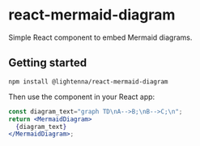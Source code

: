 # react-mermaid-diagram

Simple React component to embed Mermaid diagrams.

## Getting started

```
npm install @lightenna/react-mermaid-diagram
```

Then use the component in your React app:

```jsx
const diagram_text="graph TD\nA-->B;\nB-->C;\n";
return <MermaidDiagram>
  {diagram_text}
</MermaidDiagram>;
```
